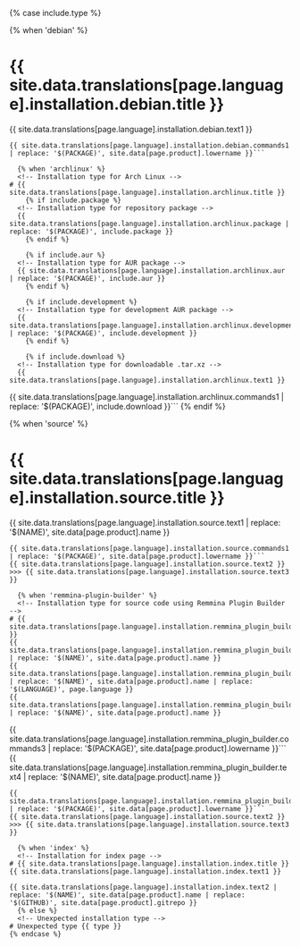 {% case include.type %}

  {% when 'debian' %}
  <!-- Installation type for Debian and Ubuntu -->
# {{ site.data.translations[page.language].installation.debian.title }}
{{ site.data.translations[page.language].installation.debian.text1 }}
```
{{ site.data.translations[page.language].installation.debian.commands1 | replace: '$(PACKAGE)', site.data[page.product].lowername }}```

  {% when 'archlinux' %}
  <!-- Installation type for Arch Linux -->
# {{ site.data.translations[page.language].installation.archlinux.title }}
    {% if include.package %}
  <!-- Installation type for repository package -->
  {{ site.data.translations[page.language].installation.archlinux.package | replace: '$(PACKAGE)', include.package }}
    {% endif %}

    {% if include.aur %}
  <!-- Installation type for AUR package -->
  {{ site.data.translations[page.language].installation.archlinux.aur | replace: '$(PACKAGE)', include.aur }}
    {% endif %}

    {% if include.development %}
  <!-- Installation type for development AUR package -->
  {{ site.data.translations[page.language].installation.archlinux.development | replace: '$(PACKAGE)', include.development }}
    {% endif %}

    {% if include.download %}
  <!-- Installation type for downloadable .tar.xz -->
  {{ site.data.translations[page.language].installation.archlinux.text1 }}
```
{{ site.data.translations[page.language].installation.archlinux.commands1 | replace: '$(PACKAGE)', include.download }}```
    {% endif %}

  {% when 'source' %}
  <!-- Installation type for source code -->
# {{ site.data.translations[page.language].installation.source.title }}
{{ site.data.translations[page.language].installation.source.text1 | replace: '$(NAME)', site.data[page.product].name }}
```
{{ site.data.translations[page.language].installation.source.commands1 | replace: '$(PACKAGE)', site.data[page.product].lowername }}```
{{ site.data.translations[page.language].installation.source.text2 }}
>>> {{ site.data.translations[page.language].installation.source.text3 }}

  {% when 'remmina-plugin-builder' %}
  <!-- Installation type for source code using Remmina Plugin Builder -->
# {{ site.data.translations[page.language].installation.remmina_plugin_builder.title }}
{{ site.data.translations[page.language].installation.remmina_plugin_builder.text1 | replace: '$(NAME)', site.data[page.product].name }}
{{ site.data.translations[page.language].installation.remmina_plugin_builder.text2 | replace: '$(NAME)', site.data[page.product].name | replace: '$(LANGUAGE)', page.language }}
{{ site.data.translations[page.language].installation.remmina_plugin_builder.text3 | replace: '$(NAME)', site.data[page.product].name }}
```
{{ site.data.translations[page.language].installation.remmina_plugin_builder.commands3 | replace: '$(PACKAGE)', site.data[page.product].lowername }}```
{{ site.data.translations[page.language].installation.remmina_plugin_builder.text4 | replace: '$(NAME)', site.data[page.product].name }}
```
{{ site.data.translations[page.language].installation.remmina_plugin_builder.commands4 | replace: '$(PACKAGE)', site.data[page.product].lowername }}```
{{ site.data.translations[page.language].installation.source.text2 }}
>>> {{ site.data.translations[page.language].installation.source.text3 }}

  {% when 'index' %}
  <!-- Installation for index page -->
# {{ site.data.translations[page.language].installation.index.title }}
{{ site.data.translations[page.language].installation.index.text1 }}

{{ site.data.translations[page.language].installation.index.text2 | replace: '$(NAME)', site.data[page.product].name | replace: '$(GITHUB)', site.data[page.product].gitrepo }}
  {% else %}
  <!-- Unexpected installation type -->
# Unexpected type {{ type }}
{% endcase %}
